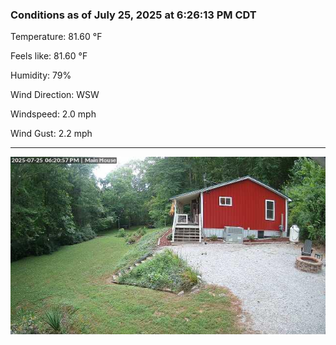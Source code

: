 ### Conditions as of July 25, 2025 at 6:26:13 PM CDT 

Temperature: 81.60 &deg;F

Feels like: 81.60 &deg;F

Humidity: 79%

Wind Direction: WSW

Windspeed: 2.0 mph

Wind Gust: 2.2 mph

---

<img src="./images/latest.jpeg"/>

